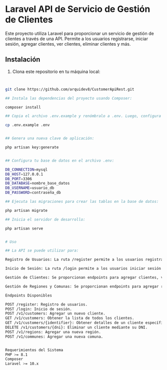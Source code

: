 

# Laravel API de Servicio de Gestión de Clientes

Este proyecto utiliza Laravel para proporcionar un servicio de gestión de clientes a través de una API. Permite a los usuarios registrarse, iniciar sesión, agregar clientes, ver clientes, eliminar clientes y más.

## Instalación

1. Clona este repositorio en tu máquina local:

```bash


git clone https://github.com/arquidev8/CustomerApiRest.git

## Instala las dependencias del proyecto usando Composer:

composer install

## Copia el archivo .env.example y renómbralo a .env. Luego, configura las variables de entorno según tu entorno de desarrollo:

cp .env.example .env


## Genera una nueva clave de aplicación:

php artisan key:generate


## Configura tu base de datos en el archivo .env:

DB_CONNECTION=mysql
DB_HOST=127.0.0.1
DB_PORT=3306
DB_DATABASE=nombre_base_datos
DB_USERNAME=usuario_db
DB_PASSWORD=contraseña_db

## Ejecuta las migraciones para crear las tablas en la base de datos:

php artisan migrate

## Inicia el servidor de desarrollo:

php artisan serve


# Uso

## La API se puede utilizar para:

Registro de Usuarios: La ruta /register permite a los usuarios registrarse en la plataforma.

Inicio de Sesión: La ruta /login permite a los usuarios iniciar sesión y obtener un token de autenticación.

Gestión de Clientes: Se proporcionan endpoints para agregar clientes, ver clientes y eliminar clientes. Estas rutas están protegidas y requieren un token de autenticación.

Gestión de Regiones y Comunas: Se proporcionan endpoints para agregar regiones y comunas. Estas rutas también están protegidas y requieren autenticación.

Endpoints Disponibles

POST /register: Registro de usuarios.
POST /login: Inicio de sesión.
POST /v1/customers: Agregar un nuevo cliente.
GET /v1/customers: Obtener la lista de todos los clientes.
GET /v1/customers/{identifier}: Obtener detalles de un cliente específico a traves de su DNI o EMAIL.
DELETE /v1/customers/{dni}: Eliminar un cliente mediante su DNI.
POST /v1/regions: Agregar una nueva región.
POST /v1/communes: Agregar una nueva comuna.


Requerimientos del Sistema
PHP >= 8.1
Composer
Laravel >= 10.x

